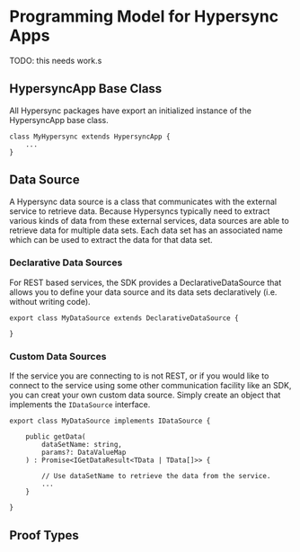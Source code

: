# Programming Model for Hypersync Apps


TODO: this needs work.s

## HypersyncApp Base Class
All Hypersync packages have export an initialized instance of the HypersyncApp base class.  

```
class MyHypersync extends HypersyncApp {
    ...
}
```



## Data Source
A Hypersync data source is a class that communicates with the external service to retrieve data.  Because Hypersyncs typically need to extract various kinds of data from these external services, data sources are able to retrieve data for multiple data sets.  Each data set has an associated name which can be used to extract the data for that data set.

### Declarative Data Sources
For REST based services, the SDK provides a DeclarativeDataSource that allows you to define your data source and its data sets declaratively (i.e. without writing code).  

```
export class MyDataSource extends DeclarativeDataSource {

}
```

### Custom Data Sources
If the service you are connecting to is not REST, or if you would like to connect to the service using some other communication facility like an SDK, you can creat your own custom data source.  Simply create an object that implements the `IDataSource` interface.

```
export class MyDataSource implements IDataSource {

    public getData(
        dataSetName: string, 
        params?: DataValueMap
    ) : Promise<IGetDataResult<TData | TData[]>> {
        
        // Use dataSetName to retrieve the data from the service.
        ...
    }

}
```

## Proof Types
